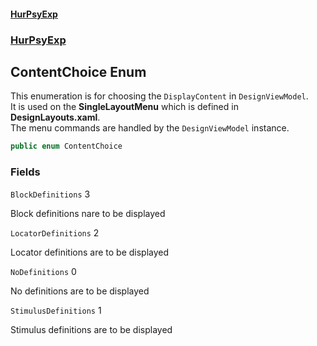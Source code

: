 #### [HurPsyExp](index.md 'index')
### [HurPsyExp](HurPsyExp.md 'HurPsyExp')

## ContentChoice Enum

This enumeration is for choosing the `DisplayContent` in `DesignViewModel`.  
It is used on the **SingleLayoutMenu** which is defined in **DesignLayouts.xaml**.  
The menu commands are handled by the `DesignViewModel` instance.

```csharp
public enum ContentChoice
```
### Fields

<a name='HurPsyExp.ContentChoice.BlockDefinitions'></a>

`BlockDefinitions` 3

Block definitions nare to be displayed

<a name='HurPsyExp.ContentChoice.LocatorDefinitions'></a>

`LocatorDefinitions` 2

Locator definitions are to be displayed

<a name='HurPsyExp.ContentChoice.NoDefinitions'></a>

`NoDefinitions` 0

No definitions are to be displayed

<a name='HurPsyExp.ContentChoice.StimulusDefinitions'></a>

`StimulusDefinitions` 1

Stimulus definitions are to be displayed
